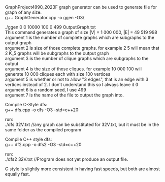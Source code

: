 GraphProject4990_2023F
graph generator can be used to generate file for graph of any size.\
g++ GraphGenerator.cpp -o ggen -O3\

./ggen 0 0 10000 100 0 499 OutputGraph.txt\
This command generates a graph of size |V| = 1 000 000, |E| = 49 519 998\
argument 1 is the number of complete graphs which are subgraphs to the output graph\
argument 2 is size of those complete graphs. for example 2 5 will mean that 2 K_5 graphs will be subgraphs to the output graph\
argument 3 is the number of clique graphs which are subgraphs to the output\
argument 4 is the size of those cliques. for example 10 000 100 will generate 10 000 cliques each with size 100 vertices\
argument 5 is whether or not to allow "3 edges", that is an edge with 3 vertices instead of 2. I don't understand this so I always leave it 0\
argument 6 is a random seed, I use 499\
argument 7 is the name of the file to output the graph into.

Compile C-Style dfs:\
g++ dfs.cpp -o dfs -O3 -std=c++20

run:\
./dfs 32V.txt //any graph can be substituted for 32V.txt, but it must be in the same folder as the compiled program

Compile C++ style dfs:\
g++ df2.cpp -o dfs2 -O3 -std=c++20

run:\
./dfs2 32V.txt  //Program does not yet produce an output file.

C style is slightly more consistent in having fast speeds, but both are almost equally fast.
